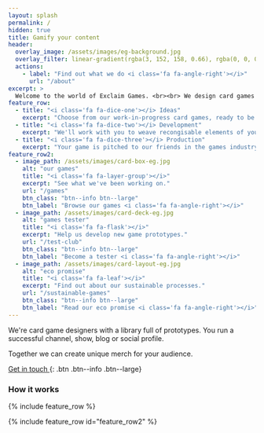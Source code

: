 ```yaml
---
layout: splash
permalink: /
hidden: true
title: Gamify your content
header:
  overlay_image: /assets/images/eg-background.jpg
  overlay_filter: linear-gradient(rgba(3, 152, 158, 0.66), rgba(0, 0, 0, 0.66))
  actions:
    - label: "Find out what we do <i class='fa fa-angle-right'></i>"
      url: "/about"
excerpt: >
  Welcome to the world of Exclaim Games. <br><br> We design card games for podcasters, YouTubers, artists and other creators.
feature_row:
  - title: "<i class='fa fa-dice-one'></i> Ideas"
    excerpt: "Choose from our work-in-progress card games, ready to be adjusted to fit any theme or audience."
  - title: "<i class='fa fa-dice-two'></i> Development"
    excerpt: "We'll work with you to weave recongisable elements of your content into the gameplay and artwork."
  - title: "<i class='fa fa-dice-three'></i> Production"
    excerpt: "Your game is pitched to our friends in the games industry, or we go down the self-publishing route."
feature_row2:
  - image_path: /assets/images/card-box-eg.jpg
    alt: "our games"
    title: "<i class='fa fa-layer-group'></i>"
    excerpt: "See what we've been working on."
    url: "/games"
    btn_class: "btn--info btn--large"
    btn_label: "Browse our games <i class='fa fa-angle-right'></i>"
  - image_path: /assets/images/card-deck-eg.jpg
    alt: "games tester"
    title: "<i class='fa fa-flask'></i>"
    excerpt: "Help us develop new game prototypes."
    url: "/test-club"
    btn_class: "btn--info btn--large"
    btn_label: "Become a tester <i class='fa fa-angle-right'></i>"
  - image_path: /assets/images/card-layout-eg.jpg
    alt: "eco promise"
    title: "<i class='fa fa-leaf'></i>"
    excerpt: "Find out about our sustainable processes."
    url: "/sustainable-games"
    btn_class: "btn--info btn--large"
    btn_label: "Read our eco promise <i class='fa fa-angle-right'></i>"      
---
```


We're card game designers with a library full of prototypes. You run a successful channel, show, blog or social profile.

Together we can create unique merch for your audience.

[<i class="fa fa-comment-dots"></i> Get in touch ](/contact){: .btn .btn--info .btn--large}

### How it works

{% include feature_row %}

{% include feature_row id="feature_row2"  %}
